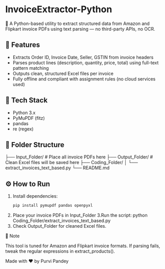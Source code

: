 # InvoiceExtractor-Python

📄 A Python-based utility to extract structured data from Amazon and Flipkart invoice PDFs using text parsing — no third-party APIs, no OCR.

## 🚀 Features

- Extracts Order ID, Invoice Date, Seller, GSTIN from invoice headers
- Parses product lines (description, quantity, price, total) using full-text pattern matching
- Outputs clean, structured Excel files per invoice
- Fully offline and compliant with assignment rules (no cloud services used)

## 🧰 Tech Stack

- Python 3.x
- PyMuPDF (fitz)
- pandas
- re (regex)

## 📁 Folder Structure
├── Input_Folder/ # Place all invoice PDFs here
├── Output_Folder/ # Clean Excel files will be saved here
├── Coding_Folder/
│ └── extract_invoices_text_based.py
└── README.md


## ⚙️ How to Run

1. Install dependencies:
   ```bash
   pip install pymupdf pandas openpyxl
2. Place your invoice PDFs in Input_Folder
3.Run the script:
   python Coding_Folder/extract_invoices_text_based.py
4. Check Output_Folder for cleaned Excel files.

📌 Note

This tool is tuned for Amazon and Flipkart invoice formats.
If parsing fails, tweak the regular expressions in extract_products().

Made with ❤️ by Purvi Pandey
